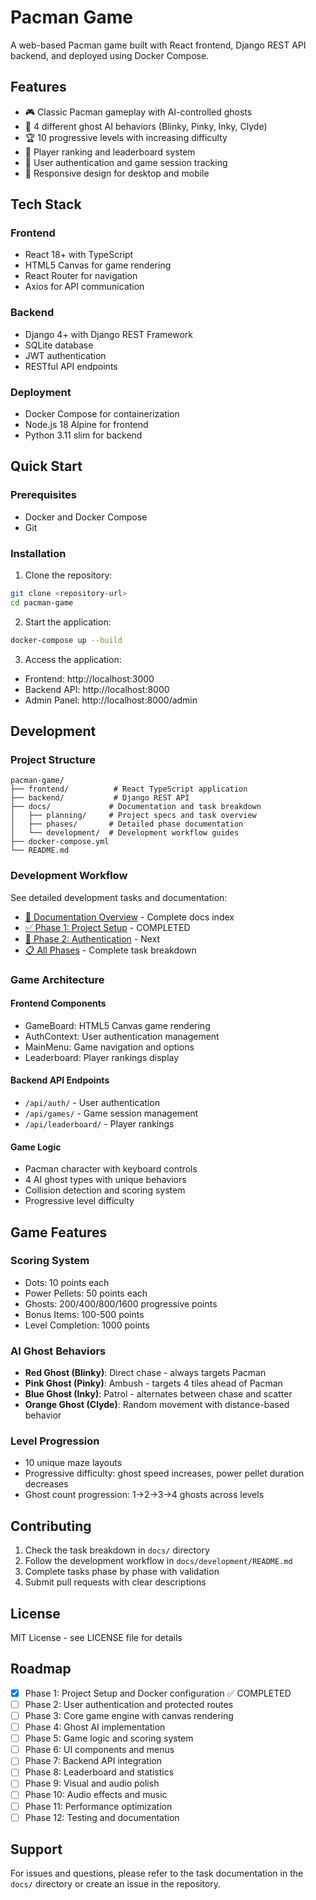 # Pacman Game

A web-based Pacman game built with React frontend, Django REST API backend, and deployed using Docker Compose.

## Features

- 🎮 Classic Pacman gameplay with AI-controlled ghosts
- 👻 4 different ghost AI behaviors (Blinky, Pinky, Inky, Clyde)
- 🏆 10 progressive levels with increasing difficulty
- 🥇 Player ranking and leaderboard system
- 🔐 User authentication and game session tracking
- 📱 Responsive design for desktop and mobile

## Tech Stack

### Frontend
- React 18+ with TypeScript
- HTML5 Canvas for game rendering
- React Router for navigation
- Axios for API communication

### Backend
- Django 4+ with Django REST Framework
- SQLite database
- JWT authentication
- RESTful API endpoints

### Deployment
- Docker Compose for containerization
- Node.js 18 Alpine for frontend
- Python 3.11 slim for backend

## Quick Start

### Prerequisites
- Docker and Docker Compose
- Git

### Installation

1. Clone the repository:
```bash
git clone <repository-url>
cd pacman-game
```

2. Start the application:
```bash
docker-compose up --build
```

3. Access the application:
- Frontend: http://localhost:3000
- Backend API: http://localhost:8000
- Admin Panel: http://localhost:8000/admin

## Development

### Project Structure
```
pacman-game/
├── frontend/          # React TypeScript application
├── backend/           # Django REST API
├── docs/             # Documentation and task breakdown
│   ├── planning/     # Project specs and task overview
│   ├── phases/       # Detailed phase documentation
│   └── development/  # Development workflow guides
├── docker-compose.yml
└── README.md
```

### Development Workflow

See detailed development tasks and documentation:
- [📖 Documentation Overview](./docs/README.md) - Complete docs index
- [✅ Phase 1: Project Setup](./docs/phases/Phase1_ProjectSetup.md) - COMPLETED
- [🚀 Phase 2: Authentication](./docs/phases/Phase2_Authentication.md) - Next
- [📋 All Phases](./docs/development/README.md) - Complete task breakdown

### Game Architecture

#### Frontend Components
- GameBoard: HTML5 Canvas game rendering
- AuthContext: User authentication management
- MainMenu: Game navigation and options
- Leaderboard: Player rankings display

#### Backend API Endpoints
- `/api/auth/` - User authentication
- `/api/games/` - Game session management
- `/api/leaderboard/` - Player rankings

#### Game Logic
- Pacman character with keyboard controls
- 4 AI ghost types with unique behaviors
- Collision detection and scoring system
- Progressive level difficulty

## Game Features

### Scoring System
- Dots: 10 points each
- Power Pellets: 50 points each
- Ghosts: 200/400/800/1600 progressive points
- Bonus Items: 100-500 points
- Level Completion: 1000 points

### AI Ghost Behaviors
- **Red Ghost (Blinky)**: Direct chase - always targets Pacman
- **Pink Ghost (Pinky)**: Ambush - targets 4 tiles ahead of Pacman
- **Blue Ghost (Inky)**: Patrol - alternates between chase and scatter
- **Orange Ghost (Clyde)**: Random movement with distance-based behavior

### Level Progression
- 10 unique maze layouts
- Progressive difficulty: ghost speed increases, power pellet duration decreases
- Ghost count progression: 1→2→3→4 ghosts across levels

## Contributing

1. Check the task breakdown in `docs/` directory
2. Follow the development workflow in `docs/development/README.md`
3. Complete tasks phase by phase with validation
4. Submit pull requests with clear descriptions

## License

MIT License - see LICENSE file for details

## Roadmap

- [x] Phase 1: Project Setup and Docker configuration ✅ COMPLETED
- [ ] Phase 2: User authentication and protected routes
- [ ] Phase 3: Core game engine with canvas rendering
- [ ] Phase 4: Ghost AI implementation
- [ ] Phase 5: Game logic and scoring system
- [ ] Phase 6: UI components and menus
- [ ] Phase 7: Backend API integration
- [ ] Phase 8: Leaderboard and statistics
- [ ] Phase 9: Visual and audio polish
- [ ] Phase 10: Audio effects and music
- [ ] Phase 11: Performance optimization
- [ ] Phase 12: Testing and documentation

## Support

For issues and questions, please refer to the task documentation in the `docs/` directory or create an issue in the repository.